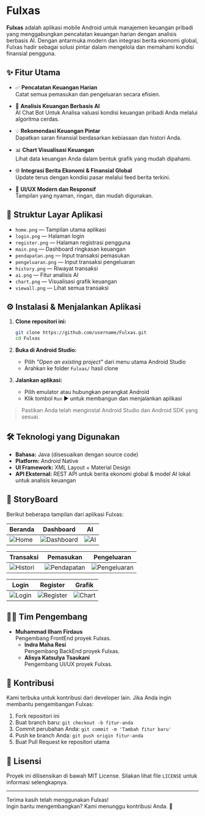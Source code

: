 # Fulxas

**Fulxas** adalah aplikasi mobile Android untuk manajemen keuangan pribadi yang menggabungkan pencatatan keuangan harian dengan analisis berbasis AI. Dengan antarmuka modern dan integrasi berita ekonomi global, Fulxas hadir sebagai solusi pintar dalam mengelola dan memahami kondisi finansial pengguna.

## ✨ Fitur Utama

- ✅ **Pencatatan Keuangan Harian**  
  Catat semua pemasukan dan pengeluaran secara efisien.

- 🧠 **Analisis Keuangan Berbasis AI**  
  AI Chat Bot Untuk Analisa valuasi kondisi keuangan pribadi Anda melalui algoritma cerdas.

- 💡 **Rekomendasi Keuangan Pintar**  
  Dapatkan saran finansial berdasarkan kebiasaan dan histori Anda.

- 📊 **Chart Visualisasi Keuangan**  
  Lihat data keuangan Anda dalam bentuk grafik yang mudah dipahami.

- 🌐 **Integrasi Berita Ekonomi & Finansial Global**  
  Update terus dengan kondisi pasar melalui feed berita terkini.

- 🎨 **UI/UX Modern dan Responsif**  
  Tampilan yang nyaman, ringan, dan mudah digunakan.

## 📁 Struktur Layar Aplikasi

- `home.png` — Tampilan utama aplikasi
- `login.png` — Halaman login
- `register.png` — Halaman registrasi pengguna
- `main.png` — Dashboard ringkasan keuangan
- `pendapatan.png` — Input transaksi pemasukan
- `pengeluaran.png` — Input transaksi pengeluaran
- `history.png` — Riwayat transaksi
- `ai.png` — Fitur analisis AI
- `chart.png` — Visualisasi grafik keuangan
- `viewall.png` — Lihat semua transaksi

## ⚙️ Instalasi & Menjalankan Aplikasi

1. **Clone repositori ini:**
   ```bash
   git clone https://github.com/username/Fulxas.git
   cd Fulxas

2. **Buka di Android Studio:**
   - Pilih *"Open an existing project"* dari menu utama Android Studio
   - Arahkan ke folder `Fulxas/` hasil clone

3. **Jalankan aplikasi:**
   - Pilih emulator atau hubungkan perangkat Android
   - Klik tombol `Run` ▶️ untuk membangun dan menjalankan aplikasi

> Pastikan Anda telah menginstal Android Studio dan Android SDK yang sesuai.

## 🛠 Teknologi yang Digunakan

- **Bahasa:** Java (disesuaikan dengan source code)
- **Platform:** Android Native
- **UI Framework:** XML Layout + Material Design
- **API Eksternal:** REST API untuk berita ekonomi global & model AI lokal untuk analisis keuangan

## 📸 StoryBoard

Berikut beberapa tampilan dari aplikasi Fulxas:

| Beranda | Dashboard | AI |
|--------|-----------|----|
| ![Home](img/home.png) | ![Dashboard](img/main.png) | ![AI](img/ai.png) |

| Transaksi | Pemasukan | Pengeluaran |
|-----------|-----------|-------------|
| ![Histori](img/history.png) | ![Pendapatan](img/pendapatan.png) | ![Pengeluaran](img/pengeluaran.png) |

| Login | Register | Grafik |
|-------|----------|--------|
| ![Login](img/login.png) | ![Register](img/register.png) | ![Chart](img/chart.png) |

## 👨‍💻 Tim Pengembang

- **Muhammad Ilham Firdaus**  
  Pengembang FrontEnd proyek Fulxas.
  - **Indra Maha Resi**  
  Pengembang BackEnd proyek Fulxas.
  - **Alisya Katsulya Tsaukani**  
  Pengembang UI/UX proyek Fulxas.

## 🤝 Kontribusi

Kami terbuka untuk kontribusi dari developer lain. Jika Anda ingin membantu pengembangan Fulxas:

1. Fork repositori ini
2. Buat branch baru: `git checkout -b fitur-anda`
3. Commit perubahan Anda: `git commit -m 'Tambah fitur baru'`
4. Push ke branch Anda: `git push origin fitur-anda`
5. Buat Pull Request ke repositori utama

## 📄 Lisensi

Proyek ini dilisensikan di bawah MIT License. Silakan lihat file `LICENSE` untuk informasi selengkapnya.

---

Terima kasih telah menggunakan Fulxas!  
Ingin bantu mengembangkan? Kami menunggu kontribusi Anda. 🚀
